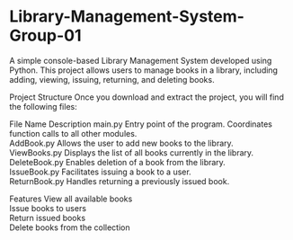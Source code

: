 # Library-Management-System-Group-01

A simple console-based Library Management System developed using Python. This project allows users to manage books in a library, including adding, viewing, issuing, returning, and deleting books.

Project Structure
Once you download and extract the project, you will find the following files:

File Name	Description
main.py	Entry point of the program. Coordinates function calls to all other modules.  
AddBook.py	Allows the user to add new books to the library.  
ViewBooks.py	Displays the list of all books currently in the library.  
DeleteBook.py	Enables deletion of a book from the library.  
IssueBook.py	Facilitates issuing a book to a user.  
ReturnBook.py	Handles returning a previously issued book.  

Features
View all available books  
Issue books to users  
Return issued books  
Delete books from the collection  
